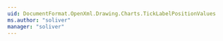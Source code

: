 ```yaml
---
uid: DocumentFormat.OpenXml.Drawing.Charts.TickLabelPositionValues
ms.author: "soliver"
manager: "soliver"
---
```

